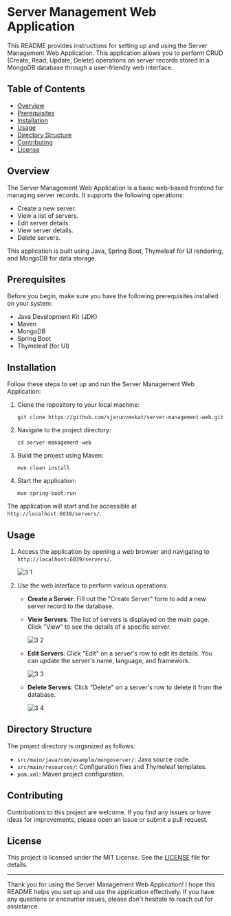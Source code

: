 # Server Management Web Application

This README provides instructions for setting up and using the Server Management Web Application. This application allows you to perform CRUD (Create, Read, Update, Delete) operations on server records stored in a MongoDB database through a user-friendly web interface.

## Table of Contents

- [Overview](#overview)
- [Prerequisites](#prerequisites)
- [Installation](#installation)
- [Usage](#usage)
- [Directory Structure](#directory-structure)
- [Contributing](#contributing)
- [License](#license)

## Overview

The Server Management Web Application is a basic web-based frontend for managing server records. It supports the following operations:

- Create a new server.
- View a list of servers.
- Edit server details.
- View server details.
- Delete servers.

This application is built using Java, Spring Boot, Thymeleaf for UI rendering, and MongoDB for data storage.

## Prerequisites

Before you begin, make sure you have the following prerequisites installed on your system:

- Java Development Kit (JDK)
- Maven
- MongoDB
- Spring Boot
- Thymeleaf (for UI)

## Installation

Follow these steps to set up and run the Server Management Web Application:

1. Clone the repository to your local machine:

   ```shell
   git clone https://github.com/sjarunvenkat/server-management-web.git
   ```

2. Navigate to the project directory:

   ```shell
   cd server-management-web
   ```

3. Build the project using Maven:

   ```shell
   mvn clean install
   ```

4. Start the application:

   ```shell
   mvn spring-boot:run
   ```

The application will start and be accessible at `http://localhost:6039/servers/`.

## Usage

1. Access the application by opening a web browser and navigating to `http://localhost:6039/servers/`.

    ![3 1](https://github.com/sjarunvenkat/server-management-web/assets/73863663/3a91b089-b3a7-4f3b-b5cf-a95a6e3e746a)

2. Use the web interface to perform various operations:

   - **Create a Server**: Fill out the "Create Server" form to add a new server record to the database.

   - **View Servers**: The list of servers is displayed on the main page. Click "View" to see the details of a specific server.

     ![3 2](https://github.com/sjarunvenkat/server-management-web/assets/73863663/0d27f6f0-50a1-4312-b84d-6d879e15c876)

   - **Edit Servers**: Click "Edit" on a server's row to edit its details. You can update the server's name, language, and framework.

     ![3 3](https://github.com/sjarunvenkat/server-management-web/assets/73863663/3a278dab-a4ba-40f4-83cd-70c890aa722a)

   - **Delete Servers**: Click "Delete" on a server's row to delete it from the database.

     ![3 4](https://github.com/sjarunvenkat/server-management-web/assets/73863663/2994d316-9f09-4235-b4c5-bdb3f1085279)

## Directory Structure

The project directory is organized as follows:

- `src/main/java/com/example/mongoserver/`: Java source code.
- `src/main/resources/`: Configuration files and Thymeleaf templates.
- `pom.xml`: Maven project configuration.

## Contributing

Contributions to this project are welcome. If you find any issues or have ideas for improvements, please open an issue or submit a pull request.

## License

This project is licensed under the MIT License. See the [LICENSE](LICENSE) file for details.

---

Thank you for using the Server Management Web Application! I hope this README helps you set up and use the application effectively. If you have any questions or encounter issues, please don't hesitate to reach out for assistance.
